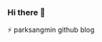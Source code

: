 ### Hi there 👋
⚡ parksangmin github blog

<!--
**p-wtt/p-wtt** is a ✨ _special_ ✨ repository because its `README.md` (this file) appears on your GitHub profile

Here are some ideas to get you started:

- 🔭 I’m currently working on ...
- 🌱 I’m currently learning ...
- 👯 I’m looking to collaborate on ...
- 🤔 I’m looking for help with ...
- 💬 Ask me about ...
- 📫 How to reach me: ...
- 😄 Pronouns: ...
- ⚡ Fun fact: ...
-->
<!--
잔디색
mon / tue / wed / thu / fri / sat / sun
-->

<!-- 
2021. 01. 01 2commit
2021. 01. 02 2commit
2021. 01. 03 2commit
2021. 01. 04 4commit (ssh git push test)
2021. 01. 05 2commit
2021. 01. 06 2commit  
2021. 01. 07 1commit
2021. 01. 08 1commit
2021. 01. 09 1commit
2021. 01. 10 2commit
2021. 01. 11 1commit
2021. 01. 12 1commit
2021. 01. 13 2commit
2021. 01. 14 1commit
2021. 01. 15 1commit
2021. 01. 16 1commit
2021. 01. 17 1commit
2021. 01. 18 1commit
2021. 01. 19 1commit
2021. 01. 20 1commit
2021. 01. 21 1commit
2021. 01. 22 1commit
2021. 01. 23 1commit
2021. 01. 24 1commit
2021. 01. 25 1commit
2021. 01. 26 1commit  
2021. 01. 27 1commit
2021. 01. 28 1commit
2021. 01. 29 1commit  
-->
